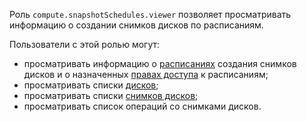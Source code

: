 Роль `compute.snapshotSchedules.viewer` позволяет просматривать информацию о создании снимков дисков по расписаниям.

Пользователи с этой ролью могут:
* просматривать информацию о [расписаниях](../../../compute/concepts/snapshot-schedule.md) создания снимков дисков и о назначенных [правах доступа](../../../iam/concepts/access-control/index.md) к расписаниям;
* просматривать списки [дисков](../../../compute/concepts/disk.md);
* просматривать списки [снимков дисков](../../../compute/concepts/snapshot.md);
* просматривать список операций со снимками дисков.
